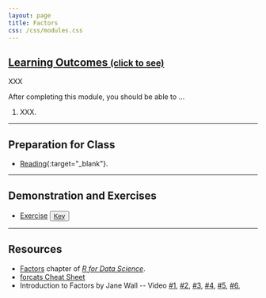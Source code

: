 ```yaml
---
layout: page
title: Factors
css: /css/modules.css
---
```


<div class="panel-group-ILOs">
  <div class="panel panel-default">
    <div class="panel-heading">
      <h2 class="panel-title">
        <a data-toggle="collapse" href="#ILOs">Learning Outcomes <small>(click to see)</small></a>
      </h2>
    </div>
    <div id="ILOs" class="panel-collapse collapse">
      <div class="panel-body">
XXX
<p>After completing this module, you should be able to ...</p>

<ol>
  <li>XXX.</li>
</ol>
      </div>
    </div>
  </div>
</div>

----

## Preparation for Class

* [Reading](http://derekogle.com/BookWrangling/factors.html){:target="_blank"}.

----

## Demonstration and Exercises

<ul>
  <li><a href="CE_1.html">Exercise</a> <button type="button" class="btn btn-light btn-sm btn-space"><a href="CE_1.R">Key</a></button></li>
</ul>

----

## Resources

* [Factors](https://r4ds.had.co.nz/factors.html) chapter of [*R for Data Science*](https://r4ds.had.co.nz/index.html).
* [forcats Cheat Sheet](https://rawgit.com/rstudio/cheatsheets/master/factors.pdf)
* Introduction to Factors by Jane Wall -- Video [#1](https://www.youtube.com/watch?v=roRw7Gawt1c&t=216s), [#2](https://www.youtube.com/watch?v=8r6HlhLKETI), [#3](https://www.youtube.com/watch?v=bAgT3b7AGqo), [#4](https://www.youtube.com/watch?v=GzAETaECMfE), [#5](https://www.youtube.com/watch?v=Rzou36bv_nw), [#6](https://www.youtube.com/watch?v=8UBiv_GqU9Y),

